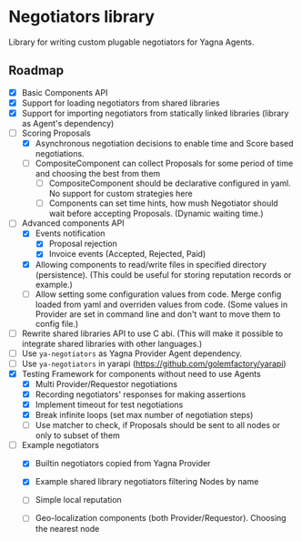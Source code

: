 # Negotiators library

Library for writing custom plugable negotiators for Yagna Agents.

## Roadmap

- [x] Basic Components API
- [x] Support for loading negotiators from shared libraries
- [x] Support for importing negotiators from statically linked libraries (library as Agent's dependency)
- [ ] Scoring Proposals
    - [x] Asynchronous negotiation decisions to enable time and Score based negotiations.
    - [ ] CompositeComponent can collect Proposals for some period of time and choosing the best from them
        - [ ] CompositeComponent should be declarative configured in yaml. No support for custom strategies here
        - [ ] Components can set time hints, how mush Negotiator should wait before accepting Proposals. (Dynamic waiting time.)
- [ ] Advanced components API
    - [x] Events notification
        - [x] Proposal rejection
        - [x] Invoice events (Accepted, Rejected, Paid)
    - [x] Allowing components to read/write files in specified directory (persistence). (This could be useful for storing reputation records or example.)
    - [ ] Allow setting some configuration values from code. Merge config loaded from yaml and overriden values from code. (Some values in Provider are set in command line and  don't want to move them to config file.)
- [ ] Rewrite shared libraries API to use C abi. (This will make it possible to integrate shared libraries with other languages.)
- [ ] Use `ya-negotiators` as Yagna Provider Agent dependency.
- [ ] Use `ya-negotiators` in yarapi (https://github.com/golemfactory/yarapi)
- [x] Testing Framework for components without need to use Agents
    - [x] Multi Provider/Requestor negotiations
    - [x] Recording negotiators' responses for making assertions
    - [x] Implement timeout for test negotiations
    - [x] Break infinite loops (set max number of negotiation steps)
    - [ ] Use matcher to check, if Proposals should be sent to all nodes or only to subset of them
- [ ] Example negotiators
    - [x] Builtin negotiators copied from Yagna Provider
    - [x] Example shared library negotiators filtering Nodes by name
    - [ ] Simple local reputation
    - [ ] Geo-localization components (both Provider/Requestor). Choosing the nearest node
    
    
    
